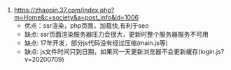 
1.  https://zhaopin.37.com/index.php?m=Home&c=society&a=post_info&id=1006
    -  优点：ssr渲染，php页面，加载快,有利于seo
    -  缺点: ssr页面渲染服务器压力会很大，更新时整个服务器服务不可用
    -  缺点: 17年开发，部分js代码没有经过压缩(main.js等)
    -  缺点: js文件时间只到日期，如果同一天更新浏览器不会更新缓存(login.js?v=20200709)